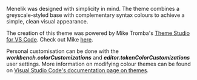 

Menelik was designed with simplicity in mind. The theme combines a greyscale-styled base with complementary syntax colours to achieve a simple, clean visual appearance.

The creation of this theme was powered by Mike Tromba's [Theme Studio for VS Code](https://themes.vscode.one/). Check out Mike [here](https://vscode.one/).

Personal customisation can be done with the ***workbench.colorCustomizations*** and ***editor.tokenColorCustomizations*** user settings. More information on modifying colour themes can be found on [Visual Studio Code's documentation page on themes](https://code.visualstudio.com/docs/getstarted/themes).
